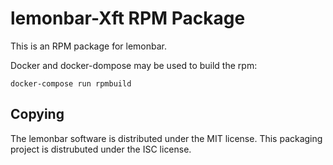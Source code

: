 # lemonbar-Xft RPM Package

This is an RPM package for lemonbar.

Docker and docker-dompose may be used to build the rpm:

	docker-compose run rpmbuild

## Copying

The lemonbar software is distributed under the MIT license.
This packaging project is distrubuted under the ISC license.
